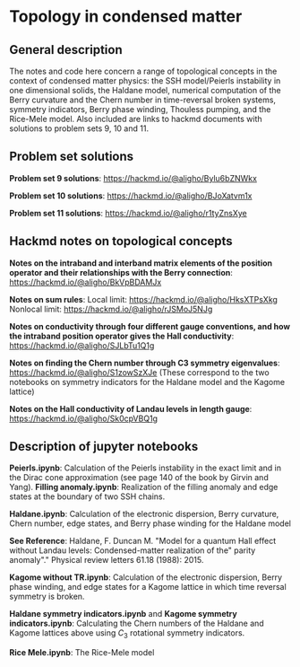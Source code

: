 # Topology in condensed matter 

## General description 

The notes and code here concern a range of topological concepts in the context of condensed matter physics: the SSH model/Peierls instability in one dimensional solids, the Haldane model, 
numerical computation of the Berry curvature and the Chern number in time-reversal broken systems, symmetry indicators, Berry phase winding, Thouless pumping, and the Rice-Mele model. 
Also included are links to hackmd documents with solutions to problem sets 9, 10 and 11.

## Problem set solutions
  **Problem set 9 solutions**:
    https://hackmd.io/@aligho/Bylu6bZNWkx
  
  **Problem set 10 solutions**:
    https://hackmd.io/@aligho/BJoXatvm1x
  
  **Problem set 11 solutions**:
    https://hackmd.io/@aligho/r1tyZnsXye

## Hackmd notes on topological concepts
  **Notes on the intraband and interband matrix elements of the position operator and their relationships with the Berry connection**:
    https://hackmd.io/@aligho/BkVpBDAMJx
  
  **Notes on sum rules**:
    Local limit: https://hackmd.io/@aligho/HksXTPsXkg
    Nonlocal limit: https://hackmd.io/@aligho/rJSMoJ5NJg
  
  **Notes on conductivity through four different gauge conventions, and how the intraband position operator gives the Hall conductivity**:
    https://hackmd.io/@aligho/SJLbTu1Q1g
  
  **Notes on finding the Chern number through C3 symmetry eigenvalues**:
    https://hackmd.io/@aligho/S1zowSzXJe (These correspond to the two notebooks on symmetry indicators for the Haldane model and the Kagome lattice)
  
  **Notes on the Hall conductivity of Landau levels in length gauge**: 
    https://hackmd.io/@aligho/Sk0cpVBQ1g

## Description of jupyter notebooks
  **Peierls.ipynb**: Calculation of the Peierls instability in the exact limit and in the Dirac cone approximation (see page 140 of the book by Girvin and Yang). 
  **Filling anomaly.ipynb**: Realization of the filling anomaly and edge states at the boundary of two SSH chains. 
  
  **Haldane.ipynb**: Calculation of the electronic dispersion, Berry curvature, Chern number, edge states, and Berry phase winding for the Haldane model
 
  **See Reference**: Haldane, F. Duncan M. "Model for a quantum Hall effect without Landau levels: Condensed-matter realization of the" parity anomaly"." Physical review letters 61.18 (1988): 2015.

  **Kagome without TR.ipynb**: Calculation of the electronic dispersion, Berry phase winding, and edge states for a Kagome lattice in which time reversal symmetry is broken. 

  **Haldane symmetry indicators.ipynb** and **Kagome symmetry indicators.ipynb**: Calculating the Chern numbers of the Haldane and Kagome lattices above using $C_3$ rotational symmetry indicators. 

  **Rice Mele.ipynb**: The Rice-Mele model 


